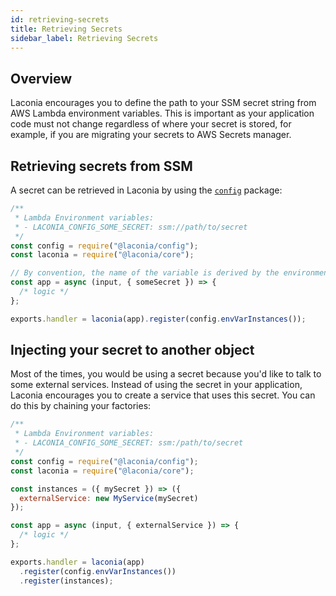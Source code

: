 ```yaml
---
id: retrieving-secrets
title: Retrieving Secrets
sidebar_label: Retrieving Secrets
---
```


## Overview

Laconia encourages you to define the path to your SSM secret string from AWS
Lambda environment variables. This is important as your application code must
not change regardless of where your secret is stored, for example, if you are
migrating your secrets to AWS Secrets manager.

## Retrieving secrets from SSM

A secret can be retrieved in Laconia by using the [`config`](api/config.md)
package:

```js
/**
 * Lambda Environment variables:
 * - LACONIA_CONFIG_SOME_SECRET: ssm://path/to/secret
 */
const config = require("@laconia/config");
const laconia = require("@laconia/core");

// By convention, the name of the variable is derived by the environment variable name
const app = async (input, { someSecret }) => {
  /* logic */
};

exports.handler = laconia(app).register(config.envVarInstances());
```

## Injecting your secret to another object

Most of the times, you would be using a secret because you'd like to talk to
some external services. Instead of using the secret in your application, Laconia
encourages you to create a service that uses this secret. You can do this by
chaining your factories:

```js
/**
 * Lambda Environment variables:
 * - LACONIA_CONFIG_SOME_SECRET: ssm:/path/to/secret
 */
const config = require("@laconia/config");
const laconia = require("@laconia/core");

const instances = ({ mySecret }) => ({
  externalService: new MyService(mySecret)
});

const app = async (input, { externalService }) => {
  /* logic */
};

exports.handler = laconia(app)
  .register(config.envVarInstances())
  .register(instances);
```
